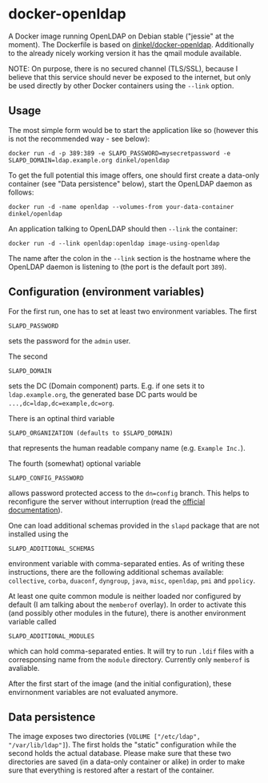 docker-openldap
===============

A Docker image running OpenLDAP on Debian stable ("jessie" at the moment). The
Dockerfile is based on 
[dinkel/docker-openldap](https://hub.docker.com/r/dinkel/openldap/). Additionally 
to the already nicely working version it has the qmail module available.

NOTE: On purpose, there is no secured channel (TLS/SSL), because I believe that
this service should never be exposed to the internet, but only be used directly
by other Docker containers using the `--link` option.

Usage
-----

The most simple form would be to start the application like so (however this is
not the recommended way - see below):

    docker run -d -p 389:389 -e SLAPD_PASSWORD=mysecretpassword -e SLAPD_DOMAIN=ldap.example.org dinkel/openldap

To get the full potential this image offers, one should first create a data-only
container (see "Data persistence" below), start the OpenLDAP daemon as follows:

    docker run -d -name openldap --volumes-from your-data-container dinkel/openldap

An application talking to OpenLDAP should then `--link` the container:

    docker run -d --link openldap:openldap image-using-openldap

The name after the colon in the `--link` section is the hostname where the
OpenLDAP daemon is listening to (the port is the default port `389`).

Configuration (environment variables)
-------------------------------------

For the first run, one has to set at least two environment variables. The first

    SLAPD_PASSWORD

sets the password for the `admin` user.

The second

    SLAPD_DOMAIN

sets the DC (Domain component) parts. E.g. if one sets it to `ldap.example.org`,
the generated base DC parts would be `...,dc=ldap,dc=example,dc=org`.

There is an optinal third variable

    SLAPD_ORGANIZATION (defaults to $SLAPD_DOMAIN)

that represents the human readable company name (e.g. `Example Inc.`).

The fourth (somewhat) optional variable

    SLAPD_CONFIG_PASSWORD

allows password protected access to the `dn=config` branch. This helps to
reconfigure the server without interruption (read the
[official documentation](http://www.openldap.org/doc/admin24/guide.html#Configuring%20slapd)).

One can load additional schemas provided in the `slapd` package that are not
installed using the

    SLAPD_ADDITIONAL_SCHEMAS

environment variable with comma-separated enties. As of writing these
instructions, there are the following additional schemas available:
`collective`, `corba`, `duaconf`, `dyngroup`, `java`, `misc`, `openldap`, `pmi`
and `ppolicy`.

At least one quite common module is neither loaded nor configured by default (I
am talking about the `memberof` overlay). In order to activate this (and
possibly other modules in the future), there is another environment variable
called

    SLAPD_ADDITIONAL_MODULES

which can hold comma-separated enties. It will try to run `.ldif` files with
a corresponsing name from the `module` directory. Currently only `memberof` is
avaliable.

After the first start of the image (and the initial configuration), these
envirnonment variables are not evaluated anymore.

Data persistence
----------------

The image exposes two directories (`VOLUME ["/etc/ldap", "/var/lib/ldap"]`).
The first holds the "static" configuration while the second holds the actual
database. Please make sure that these two directories are saved (in a data-only
container or alike) in order to make sure that everything is restored after a
restart of the container.
